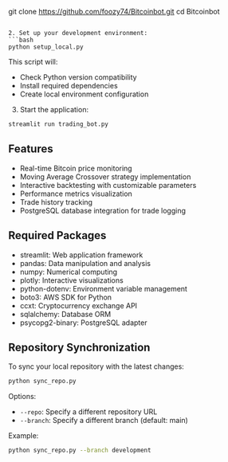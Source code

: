 git clone https://github.com/foozy74/Bitcoinbot.git
cd Bitcoinbot
```

2. Set up your development environment:
```bash
python setup_local.py
```
This script will:
- Check Python version compatibility
- Install required dependencies
- Create local environment configuration

3. Start the application:
```bash
streamlit run trading_bot.py
```

## Features
- Real-time Bitcoin price monitoring
- Moving Average Crossover strategy implementation
- Interactive backtesting with customizable parameters
- Performance metrics visualization
- Trade history tracking
- PostgreSQL database integration for trade logging

## Required Packages
- streamlit: Web application framework
- pandas: Data manipulation and analysis
- numpy: Numerical computing
- plotly: Interactive visualizations
- python-dotenv: Environment variable management
- boto3: AWS SDK for Python
- ccxt: Cryptocurrency exchange API
- sqlalchemy: Database ORM
- psycopg2-binary: PostgreSQL adapter

## Repository Synchronization

To sync your local repository with the latest changes:

```bash
python sync_repo.py
```

Options:
- `--repo`: Specify a different repository URL
- `--branch`: Specify a different branch (default: main)

Example:
```bash
python sync_repo.py --branch development